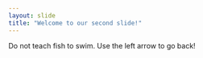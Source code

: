 ```yaml
---
layout: slide
title: "Welcome to our second slide!"
---
```

Do not teach fish to swim.
Use the left arrow to go back!
